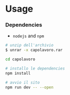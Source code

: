 # Usage

### Dependencies

- `nodejs` and `npm`

```bash
# unzip dell'archivio
$ unrar -x capolavoro.rar

cd capolavoro

# installo le dependencies
npm install

# avvio il sito
npm run dev -- --open
```
